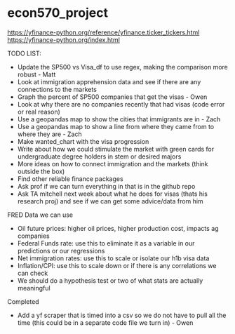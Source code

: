 # econ570_project

https://yfinance-python.org/reference/yfinance.ticker_tickers.html
https://yfinance-python.org/index.html

TODO LIST:
- Update the SP500 vs Visa_df to use regex, making the comparison more robust - Matt
- Look at immigration apprehension data and see if there are any connections to the markets
- Graph the percent of SP500 companies that get the visas - Owen
- Look at why there are no companies recently that had visas (code error or real reason)
- Use a geopandas map to show the cities that immigrants are in - Zach
- Use a geopandas map to show a line from where they came from to where they are - Zach
- Make wanted_chart with the visa progression
- Write about how we could stimulate the market with green cards for undergraduate degree holders in stem or desired majors
- More ideas on how to connect immigration and the markets (think outside the box)
- Find other reliable finance packages
- Ask prof if we can turn everything in that is in the github repo
- Ask TA mitchell next week about what he does for visas (thats his research proj) and see if we can get some advice/data from him

FRED Data we can use
- Oil future prices: higher oil prices, higher production cost, impacts ag companies
- Federal Funds rate: use this to eliminate it as a variable in our predictions or our regressions
- Net immigration rates: use this to scale or isolate our h1b visa data
- Inflation/CPI: use this to scale down or if there is any correlations we can check
- We should do a hypothesis test or two of what stats are actually meaningful

Completed
- Add a yf scraper that is timed into a csv so we do not have to pull all the time (this could be in a separate code file we turn in) - Owen
